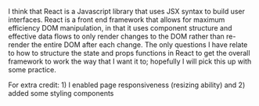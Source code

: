 I think that React is a Javascript library that uses JSX syntax to build user interfaces. React is a front end framework that allows for maximum efficiency DOM manipulation, in that it uses component structure and effective data flows to only render changes to the DOM rather than re-render the entire DOM after each change. The only questions I have relate to how to structure the state and props functions in React to get the overall framework to work the way that I want it to; hopefully I will pick this up with some practice.

For extra credit: 1) I enabled page responsiveness (resizing ability) and 2) added some styling components
